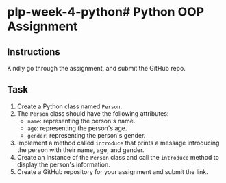 # plp-week-4-python# Python OOP Assignment

## Instructions
Kindly go through the assignment, and submit the GitHub repo.

## Task
1. Create a Python class named `Person`.
2. The `Person` class should have the following attributes:
   - `name`: representing the person's name.
   - `age`: representing the person's age.
   - `gender`: representing the person's gender.
3. Implement a method called `introduce` that prints a message introducing the person with their name, age, and gender.
4. Create an instance of the `Person` class and call the `introduce` method to display the person's information.
5. Create a GitHub repository for your assignment and submit the link.
